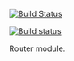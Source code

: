[![Build Status](https://travis-ci.org/tsmean/router.svg?branch=master)](https://travis-ci.org/tsmean/router)

[![Build status](https://ci.appveyor.com/api/projects/status/23fdmntc3666g1bc?svg=true)](https://ci.appveyor.com/project/bersling/router)

Router module.

